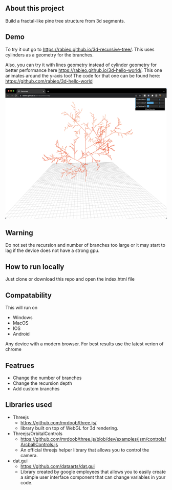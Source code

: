 ## About this project

Build a fractal-like pine tree structure from 3d segments.

## Demo

To try it out go to https://rabieo.github.io/3d-recursive-tree/. This uses cylinders as a geometry for the branches. 

Also, you can try it with lines geometry instead of cylinder geometry for better performance here https://rabieo.github.io/3d-hello-world/. This one animates around the y-axis too!
The code for that one can be found here: https://github.com/rabieo/3d-hello-world

![image](./cover.png)

## Warning

Do not set the recursion and number of branches too large or it may start to lag if the device does not have a strong gpu.

## How to run locally

Just clone or download this repo and open the index.html file

## Compatability

This will run on
- Windows
- MacOS
- IOS
- Android

Any device with a modern browser.
For best results use the latest verion of chrome

## Featrues

- Change the number of branches
- Change the recursion depth
- Add custom branches

## Libraries used

- Threejs
  - https://github.com/mrdoob/three.js/
  - library built on top of WebGL for 3d rendering.
- Threejs/OrbitalControls
  - https://github.com/mrdoob/three.js/blob/dev/examples/jsm/controls/ArcballControls.js
  - An official threejs helper library that allows you to control the camera.
- dat.gui
  - https://github.com/dataarts/dat.gui
  - Library created by google employees that allows you to easily create a simple user interface component that can change variables in your code.


